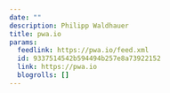 ```yaml
---
date: ""
description: Philipp Waldhauer
title: pwa.io
params:
  feedlink: https://pwa.io/feed.xml
  id: 9337514542b594494b257e8a73922152
  link: https://pwa.io
  blogrolls: []
---
```

